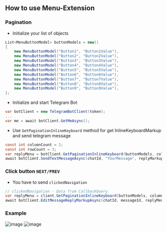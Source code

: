 ## How to use Menu-Extension

### Pagination

* Initialize your list of objects

```C#
List<MenuButtonModel> buttonModels = new()
{
    new MenuButtonModel("Button1", "Button1Value"),
    new MenuButtonModel("Button2", "Button2Value"),
    new MenuButtonModel("Button3", "Button3Value"),
    new MenuButtonModel("Button4", "Button4Value"),
    new MenuButtonModel("Button5", "Button5Value"),
    new MenuButtonModel("Button6", "Button6Value"),
    new MenuButtonModel("Button7", "Button7Value"),
    new MenuButtonModel("Button8", "Button8Value"),
    new MenuButtonModel("Button9", "Button9Value"),
};
```
* Initialize and start Telegram Bot
```C#
var botClient = new TelegramBotClient(token);
...
var me = await botClient.GetMeAsync();
```
* Use `GetPaginationInlineKeyboard` method for get InlineKeyboardMarkup and send telegram message

```C#
const int columnCount = 2;
const int rowCount = 3;
var replyMenu = botClient.GetPaginationInlineKeyboard(buttonModels, columnCount, rowCount);
await botClient.SendTextMessageAsync(chatId, "YourMessage", replyMarkup: replyMenu);
```

### Click button `NEXT/PREV`

* You have to send `clickedNavigation`
```C#
// clickedNavigation - Data from CallbackQuery
var replyMenu = client.GetPaginationInlineKeyboard(buttonModels, columnCount, rowCount, clickedNavigation);
await botClient.EditMessageReplyMarkupAsync(chatId, messageId, replyMenu);
```

### Example

![image](https://user-images.githubusercontent.com/36662441/160297013-e9d6a0e8-b169-456f-8afe-99b97be2580e.png)
![image](https://user-images.githubusercontent.com/36662441/160297046-aac479f9-45a1-419e-a569-0455b12c3454.png)


